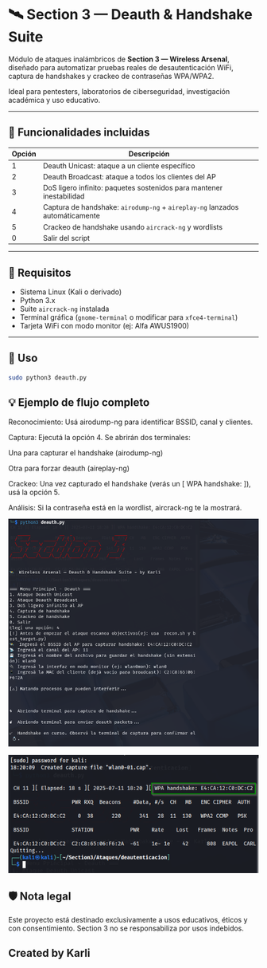 # 🛰️ Section 3 — Deauth & Handshake Suite

Módulo de ataques inalámbricos de **Section 3 — Wireless Arsenal**, diseñado para automatizar pruebas reales de desautenticación WiFi, captura de handshakes y crackeo de contraseñas WPA/WPA2.

Ideal para pentesters, laboratorios de ciberseguridad, investigación académica y uso educativo.

---

## 🧠 Funcionalidades incluidas

| Opción | Descripción                                                                 |
|--------|-----------------------------------------------------------------------------|
| 1      | Deauth Unicast: ataque a un cliente específico                              |
| 2      | Deauth Broadcast: ataque a todos los clientes del AP                        |
| 3      | DoS ligero infinito: paquetes sostenidos para mantener inestabilidad        |
| 4      | Captura de handshake: `airodump-ng` + `aireplay-ng` lanzados automáticamente|
| 5      | Crackeo de handshake usando `aircrack-ng` y wordlists                       |
| 0      | Salir del script                                                            |

---

## 🧰 Requisitos

- Sistema Linux (Kali o derivado)
- Python 3.x
- Suite `aircrack-ng` instalada
- Terminal gráfica (`gnome-terminal` o modificar para `xfce4-terminal`)
- Tarjeta WiFi con modo monitor (ej: Alfa AWUS1900)

---

## 🚀 Uso

```bash
sudo python3 deauth.py
```
## 💡 Ejemplo de flujo completo
Reconocimiento: Usá airodump-ng para identificar BSSID, canal y clientes.

Captura: Ejecutá la opción 4. Se abrirán dos terminales:

Una para capturar el handshake (airodump-ng)

Otra para forzar deauth (aireplay-ng)

Crackeo: Una vez capturado el handshake (verás un [ WPA handshake: <BSSID> ]), usá la opción 5.

Análisis: Si la contraseña está en la wordlist, aircrack-ng te la mostrará.

![handshake.png](handshake.png)

![handshake-2.png](handshake-2.png)

## 🛡️ Nota legal
Este proyecto está destinado exclusivamente a usos educativos, éticos y con consentimiento.
Section 3 no se responsabiliza por usos indebidos.

## Created by Karli
